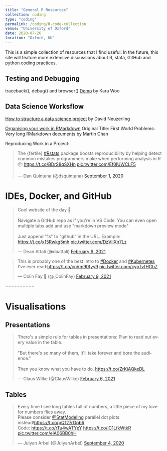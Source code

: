 ```yaml
---
title: "General R Resources"
collection: coding
type: "coding"
permalink: /coding/R-code-collection
venue: "University of Oxford"
date: 2020-07-26
location: "Oxford, UK"
---
```


This is a simple collection of resources that I find useful. In the future, this site will feature more extensive discussions about R, stata, GitHub and python coding practices. 


## Testing and Debugging

traceback(), debug() and browser() [Demo](https://github.com/karawoo/sage-r-debugging-demo) by Kara Woo

## Data Science Worksflow
[How to structure a data science project](https://mdneuzerling.com/post/data-science-workflows/) by David Neuzerling

[Organising your work in RMarkdown](https://www.r-bloggers.com/first-world-problems-very-long-rmarkdown-documents/)
Original Title: First World Problems: Very long RMarkdown documents by Martin Chan

Reproducing Work in a Project:
<blockquote class="twitter-tweet"><p lang="en" dir="ltr">The {fertile} <a href="https://twitter.com/hashtag/Rstats?src=hash&amp;ref_src=twsrc%5Etfw">#Rstats</a> package boosts reproducibility by helping detect common mistakes programmers make when performing analysis in R 📦 <a href="https://t.co/BDrS8qSXHn">https://t.co/BDrS8qSXHn</a> <a href="https://t.co/Ef0lUWCLF5">pic.twitter.com/Ef0lUWCLF5</a></p>&mdash; Dan Quintana (@dsquintana) <a href="https://twitter.com/dsquintana/status/1300771201414037504?ref_src=twsrc%5Etfw">September 1, 2020</a></blockquote> <script async src="https://platform.twitter.com/widgets.js" charset="utf-8"></script>



# IDEs, Docker, and GitHub

<blockquote class="twitter-tweet"><p lang="en" dir="ltr">Cool website of the day 🤙 <br><br>Navigate a GitHub repo as if you&#39;re in VS Code. You can even open multiple tabs add and use &quot;markdown preview mode&quot;<br><br>Just append &quot;1s&quot; to &quot;github&quot; in the URL. Example: <a href="https://t.co/x15Rwkg5mh">https://t.co/x15Rwkg5mh</a> <a href="https://t.co/DzViIXn7Lz">pic.twitter.com/DzViIXn7Lz</a></p>&mdash; Dean Attali (@daattali) <a href="https://twitter.com/daattali/status/1359182875313201154?ref_src=twsrc%5Etfw">February 9, 2021</a></blockquote> <script async src="https://platform.twitter.com/widgets.js" charset="utf-8"></script>


<blockquote class="twitter-tweet"><p lang="en" dir="ltr">This is probably one of the best intro to <a href="https://twitter.com/hashtag/Docker?src=hash&amp;ref_src=twsrc%5Etfw">#Docker</a> and <a href="https://twitter.com/hashtag/Kubernetes?src=hash&amp;ref_src=twsrc%5Etfw">#Kubernetes</a> I&#39;ve ever read:<a href="https://t.co/cnVm90fyy9">https://t.co/cnVm90fyy9</a> <a href="https://t.co/cypTvfHGbZ">pic.twitter.com/cypTvfHGbZ</a></p>&mdash; Colin Fay 🤘 (@_ColinFay) <a href="https://twitter.com/_ColinFay/status/1359231715550633991?ref_src=twsrc%5Etfw">February 9, 2021</a></blockquote> <script async src="https://platform.twitter.com/widgets.js" charset="utf-8"></script>

==========

# Visualisations

## Presentations

<blockquote class="twitter-tweet"><p lang="en" dir="ltr">There&#39;s a simple rule for tables in presentations: Plan to read out every value in the table.<br><br>&quot;But there&#39;s so many of them, it&#39;ll take forever and bore the audience.&quot;<br><br>Then you know what you have to do. <a href="https://t.co/ZrKjAQkeDL">https://t.co/ZrKjAQkeDL</a></p>&mdash; Claus Wilke (@ClausWilke) <a href="https://twitter.com/ClausWilke/status/1358105687075803137?ref_src=twsrc%5Etfw">February 6, 2021</a></blockquote> <script async src="https://platform.twitter.com/widgets.js" charset="utf-8"></script>

## Tables
<blockquote class="twitter-tweet"><p lang="en" dir="ltr">Every time I see long tables full of numbers, a little piece of my love for numbers flies away. <br>Please consider <a href="https://twitter.com/StatModeling?ref_src=twsrc%5Etfw">@StatModeling</a> parallel dot plots instead!<a href="https://t.co/pQ127rOpbR">https://t.co/pQ127rOpbR</a><br>Code: <a href="https://t.co/rTu4wATYpY">https://t.co/rTu4wATYpY</a> <a href="https://t.co/lC1LfkWtkR">https://t.co/lC1LfkWtkR</a> <a href="https://t.co/eiA06BB0hH">pic.twitter.com/eiA06BB0hH</a></p>&mdash; Julyan Arbel (@JulyanArbel) <a href="https://twitter.com/JulyanArbel/status/1301816176339832832?ref_src=twsrc%5Etfw">September 4, 2020</a></blockquote> <script async src="https://platform.twitter.com/widgets.js" charset="utf-8"></script>

